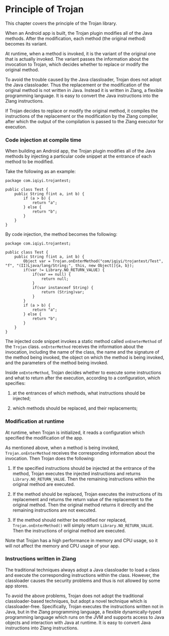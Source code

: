 # Principle of Trojan

This chapter covers the principle of the Trojan library.

When an Android app is built, the Trojan plugin modifies all of the Java methods.
After the modification, each method (the original method) becomes its variant.

At runtime, when a method is invoked, it is the variant of the original one that is actually invoked.
The variant passes the information about the invocation to Trojan,
which decides whether to replace or modify the original method.

To avoid the trouble caused by the Java classloader, Trojan does not adopt the Java classloader.
Thus the replacement or the modification of the original method is not written in Java.
Instead it is written in Zlang, a flexible programming language.
It is easy to convert the Java instructions into the Zlang instructions.

If Trojan decides to replace or modify the original method, it compiles the instructions of
the replacement or the modification by the Zlang compiler, after which the output of the compilation
is passed to the Zlang executor for execution.

### Code injection at compile time

When building an Android app, the Trojan plugin modifies all of the
Java methods by injecting a particular code snippet at the entrance
of each method to be modified.

Take the following as an example:

```
package com.iqiyi.trojantest;

public class Test {
    public String f(int a, int b) {
        if (a > b) {
            return "a";
        } else {
            return "b";
        }
    }
}
```

By code injection, the method becomes the following:

```
package com.iqiyi.trojantest;

public class Test {
    public String f(int a, int b) {
        Object var = Trojan.onEnterMethod("com/iqiyi/trojantest/Test", "f", "(II)Ljava/lang/String;", this, new Object[]{a, b});
        if(var != Library.NO_RETURN_VALUE) {
            if(var == null) {
                return null;
            }
            if(var instanceof String) {
                return (String)var;
            }
        }
        if (a > b) {
            return "a";
        } else {
            return "b";
        }
    }
}
```

The injected code snippet invokes a static method called `onEneterMethod` of the `Trojan` class.
`onEnterMethod` receives the information about the invocation, including the name of the class,
the name and the signature of the method being invoked, the object on which the method is being invoked,
and the parameters of the method being invoked.

Inside `onEnterMethod`, Trojan decides whether to execute some instructions and what to return after
the execution, according to a configuration, which specifies:

1. at the entrances of which methods, what instructions should be injected;

2. which methods should be replaced, and their replacements;

### Modification at runtime

At runtime, when Trojan is initialized, it reads a configuration which specified the modification of the app.

As mentioned above, when a method is being invoked, `Trojan.onEnterMethod` receives the corresponding
information about the invocation. Then Trojan does the following:

1. If the specified instructions should be injected at the entrance of the method,
Trojan executes the injected instructions and returns `Library.NO_RETURN_VALUE`.
Then the remaining instructions within the original method are executed.

2. If the method should be replaced, Trojan executes the instructions of its replacement and returns
the return value of the replacement to the original method. Then the original method returns it directly
and the remaining instructions are not executed. 

3. If the method should neither be modified nor replaced, `Trojan.onEnterMethod()` will simply
return `Library.NO_RETURN_VALUE`. Then the instructions of original method are executed.

Note that Trojan has a high performance in memory and CPU usage, so it will not
affect the memory and CPU usage of your app.

### Instructions written in Zlang

The traditional techniques always adopt a Java classloader to load a class and execute the corresponding
instructions within the class. However, the classloader causes the security problems and thus is not
allowed by some app stores.

To avoid the above problems, Trojan does not adopt the traditional classloader-based techniques, but
adopt a novel technique which is classloader-free. Specifically, Trojan executes the instructions
written not in Java, but in the Zlang programming language,
a flexible dynamically-typed programming language which runs on the JVM
and supports access to Java objects and interaction with Java at runtime.
It is easy to convert Java instructions into Zlang instructions.
```